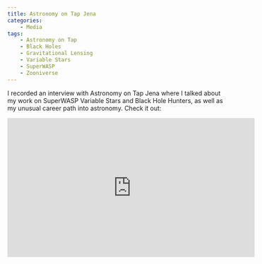 ```yaml
---
title: Astronomy on Tap Jena
categories:
    - Media
tags:
    - Astronomy on Tap
    - Black Holes
    - Gravitational Lensing
    - Variable Stars
    - SuperWASP
    - Zooniverse
---
```


I recorded an interview with Astronomy on Tap Jena where I talked about my work on SuperWASP Variable Stars and Black Hole Hunters, as well as my unusual career path into astronomy. Check it out:

<iframe width="560" height="315" src="https://www.youtube-nocookie.com/embed/0w29Mw883TI" title="YouTube video player" frameborder="0" allow="accelerometer; autoplay; clipboard-write; encrypted-media; gyroscope; picture-in-picture" allowfullscreen></iframe>